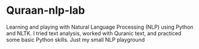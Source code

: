 # Quraan-nlp-lab
Learning and playing with Natural Language Processing (NLP) using Python and NLTK. I tried text analysis, worked with Quranic text, and practiced some basic Python skills. Just my small NLP playground 
